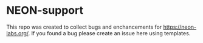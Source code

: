 # NEON-support

This repo was created to collect bugs and enchancements for https://neon-labs.org/.
If you found a bug please create an issue here using templates.

